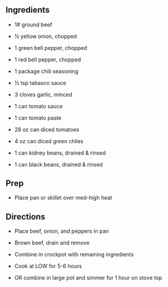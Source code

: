 # 

## Ingredients

- 1# ground beef

- ½ yellow onion, chopped

- 1 green bell pepper, chopped

- 1 red bell pepper, chopped

- 1 package chili seasoning

- ½ tsp tabasco sauce

- 3 cloves garlic, minced

- 1 can tomato sauce

- 1 can tomato paste

- 28 oz can diced tomatoes

- 4 oz can diced green chiles

- 1 can kidney beans, drained & rinsed

- 1 can black beans, drained & rinsed

## Prep

- Place pan or skillet over med-high heat

## Directions

- Place beef, onion, and peppers in pan

- Brown beef, drain and remove

- Combine in crockpot with remaining ingredients

- Cook at LOW for 5-6 hours

- OR combine in large pot and simmer for 1 hour on stove top
